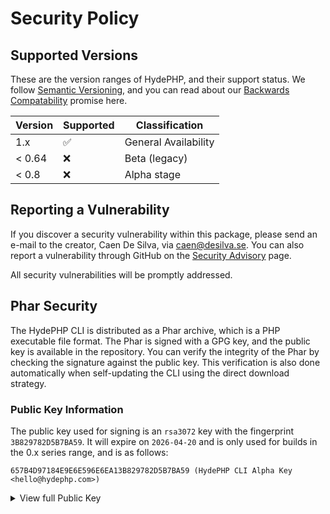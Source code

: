 # Security Policy

## Supported Versions

These are the version ranges of HydePHP, and their support status. We follow [Semantic Versioning](https://semver.org), and you can read about our [Backwards Compatability](https://github.com/hydephp/policies/blob/master/backwards-compatability.md) promise here.

| Version | Supported          | Classification       |
|---------|--------------------|----------------------|
| 1.x     | :white_check_mark: | General Availability |
| < 0.64  | :x:                | Beta (legacy)        |
| < 0.8   | :x:                | Alpha stage          |


## Reporting a Vulnerability

If you discover a security vulnerability within this package, please send an e-mail to the creator, Caen De Silva, via caen@desilva.se.
You can also report a vulnerability through GitHub on the [Security Advisory](https://github.com/hydephp/develop/security/advisories) page.

All security vulnerabilities will be promptly addressed.

## Phar Security

The HydePHP CLI is distributed as a Phar archive, which is a PHP executable file format.
The Phar is signed with a GPG key, and the public key is available in the repository.
You can verify the integrity of the Phar by checking the signature against the public key.
This verification is also done automatically when self-updating the CLI using the direct download strategy.

### Public Key Information

The public key used for signing is an `rsa3072` key with the fingerprint `3B829782D5B7BA59`. It will expire on `2026-04-20` and is only used for builds in the 0.x series range, and is as follows:

```
657B4D97184E9E6E596E6EA13B829782D5B7BA59 (HydePHP CLI Alpha Key <hello@hydephp.com>)
```

<details>
<summary>View full Public Key</summary>

```plaintext
-----BEGIN PGP PUBLIC KEY BLOCK-----
Comment: 657B 4D97 184E 9E6E 596E  6EA1 3B82 9782 D5B7 BA59
Comment: HydePHP CLI Alpha Key <hello@hydephp.com>

xsDNBGYjs9cBDADQHXANkom2WsMRoOn87CVZFqdzBxkVvrhmmXC7ceDtr7psgY32
0VoEH4vhUVxfreMs7NsgqBOv1Q7VyaGJVIoAfLCdoYa6KJpfwiPHIgCewe3Ad1Fn
UJahKtas8JyyKJM52c+l3ksyWSSk44gRIpHgyQZBCBoCkmEeOBYD1nz7fbK0mvSu
5SfdXkzUBUS8mVuHIDDTgEZzGUF5KTRtT0F4lmGgyjmlPkqjVZn8sRXM7JTanVCe
qKs9StMRps6m7GEvRoSvXugDR/ZanwVZD6Q0iHu+LOirR4AFh/6WMJtkGoLNqAMm
DIKlyBDR3WV4/7zm2Fzu6RgFDI4Oe2qj54T1B8lAnuOvAiTkAH8mbI3KnjtJiAU+
wram8FGhbwWxmcwdXb0DiIvNfPKp82IM2NhVyv6U6pgoYCW2qmO2bCx48O5gJ2eH
FXOIVx7Ut/mw4PbgzTTYhU3J39JpSE2blBKOcFyda4j/0s+pvlMTNQFOjKupDc84
dDq3aaVtg/980DcAEQEAAc0pSHlkZVBIUCBDTEkgQWxwaGEgS2V5IDxoZWxsb0Bo
eWRlcGhwLmNvbT7CwRQEEwEKAD4WIQRle02XGE6ebllubqE7gpeC1be6WQUCZiOz
1wIbAwUJA8JnAAULCQgHAgYVCgkICwIEFgIDAQIeAQIXgAAKCRA7gpeC1be6WWvs
C/9p73NmVIyTi1XBSnTJPUtUObQIj4cqJPVxr4nO+2a9L6f2PlOx7/e/xsAi5hRO
a7m/e/P4two1N3HOS68tofw2xF4aVpXhXE5Y1buS1l9LKiV8Zpt+bbVASHulnF4p
Z3T2A60mYDwqeWYocE56521eOLvkwgVCk9GLT7J9uudelWj4lrmVnKEnYJXlhKk+
DTolZfLwgR7UwfU7mmu47/It2TCNxSVCV4foX8Qxau0+30gG8zx3bsk8fo7OujFG
gkp9xCmIG6mrFrxnwOLZ5/GUSx9qnRJf/ao60EhHASDOpqAhfBPYC3/py1EOOBBP
dwSC72UT27nXSNJarzeh/DvpSaOIOfbfxH8Tvn67Lek/QApF/qbqwm+LTa17mhfi
ZS3K71MojJCR+GTwbZUmS8vKNgPihN4jPo35fJosyeM/RSrxCVPqEWuY+AJMGCy2
Fbwk3psXslY2OUD3uTgJ2zWfZpmA7et1m+ZHI88im6w9XVWGE8wr6NUekE03mM/M
VpbOwM0EZiOz1wEMAN+cX1TS84pTFRUbzC+Id37n5p0jyUGE83l7G+rqx52r2PxB
e82J4BGGa/fZo+UpKHQIzL47en9g1bUXG2O4f90fG5Ubbor1/f4q5JNLTrx9vTt0
/V/1DYQihTNNl6+HISe27Or8Mj6ZABVGr16oNF/hSl7H02FLauxaDTC27SRCXDkS
sYK6xKPuMpaxfQdoJupk6Km+brVHC+mhK7HGeLHsYfSTyhoGv7kFppRFe50PdupD
4fHACnGNnxa84ZYG7WESzW3UMiuqq6NDqYgBlxiF5yn3lqW3PgbiDUcJ6TFQo5+m
a61zWqzYnQDeyBRTy8za8T8Fd/lnS5P5IYJXDDc/3YnB0ekWDWPv/vj5yRKhhPNT
qrePaoQqCMO6cncCsAUIT0igaeE0cQRt5kl6+NbWPalHinqrUi2m8ub3GB1cjHuF
M5xh40hD7aDUjmACMmmZexBLI9U7kGxCyJW+wSrFM3oSOD8Chq3kUiQ2qVUqzZ5J
8+i1guwwS3AMfSqDNQARAQABwsD8BBgBCgAmFiEEZXtNlxhOnm5Zbm6hO4KXgtW3
ulkFAmYjs9cCGwwFCQPCZwAACgkQO4KXgtW3ulnzDwwAjLmtc4jLqdV59ZZgeDhU
kYRTa6ZLxZqrFyKA4iZIiY+qJlsnhU25lmIzuFI+I/DTcF14lxOivCaXMpDk6gyX
RUedSLSKu5Po5xBAsMoeAonabJq+TUyVTm5YPht3/sfiJpNAdzdSm89QPJ+S+ftD
zybnlMcW74R/Wfdu/jEPEvS8oQsrSl5o36pf98YJIMdQpCJVa1ow5jPspoS2SKhm
FZiWpjCFij49fdVaB/ZMcFgO9EQOo3iPghLGbUqX7mFNCUVaiEXdhxG1mBrZHk4+
5p/2A2skKfiLEqK3VscTr+3L6wRKIxILF4O1L/5y3av4+FeTXhFD5TbUWYIOz8K5
vtMZJiFyK+ehxGrHvR+WPqymI0VntAjWN+sy0+EqlWEoTIE36pq2pY5PtQ7raOQT
C7e7eoE/G78nv6beQslqVEj+xXHp/SPOIdXfUyBIIKoOuwpavGFI7gOfPLRBQepQ
YXlffyl8g5pXBQKUo/L1BGbePF18Xg4jwsNPIMjUQObJ
=L0Bf
-----END PGP PUBLIC KEY BLOCK-----
```
</details>

